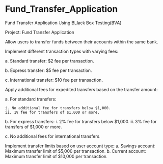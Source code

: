 # Fund_Transfer_Application
Fund Transfer Application Using BLlack Box Testing(BVA)


Project: Fund Transfer Application

Allow users to transfer funds between their accounts within the same bank.

Implement different transaction types with varying fees:

a. Standard transfer: $2 fee per transaction.
 
b. Express transfer: $5 fee per transaction.
	
c. International transfer: $10 fee per transaction.
 
	
Apply additional fees for expedited transfers based on the transfer amount:

a. For standard transfers:
 
    i. No additional fee for transfers below $1,000.
    ii. 1% fee for transfers of $1,000 or more.
 	
 b. For express transfers:
		i. 2% fee for transfers below $1,000.
		ii. 3% fee for transfers of $1,000 or more.
  
c. No additional fees for international transfers.
	
Implement transfer limits based on user account type:
	a. Savings account: Maximum transfer limit of $5,000 per transaction.
	b. Current account: Maximum transfer limit of $10,000 per transaction.
	
